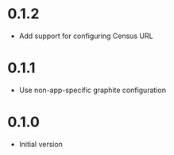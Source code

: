 # 0.1.2

* Add support for configuring Census URL

# 0.1.1

* Use non-app-specific graphite configuration

# 0.1.0

* Initial version
